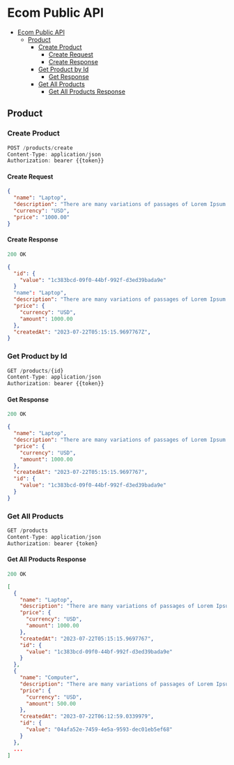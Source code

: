 # Ecom Public API

- [Ecom Public API](#ecom-public-api)
  - [Product](#product)
    - [Create Product](#create-product)
      - [Create Request](#create-request)
      - [Create Response](#create-response)
    - [Get Product by Id](#get-product-by-id)
      - [Get Response](#get-response)
    - [Get All Products](#get-all-products)
      - [Get All Products Response](#get-all-products-response)

## Product

### Create Product

```js
POST /products/create
Content-Type: application/json
Authorization: bearer {{token}}

```

#### Create Request

```json
{
  "name": "Laptop",
  "description": "There are many variations of passages of Lorem Ipsum available, but the majority have suffered alteration in some form, by injected humour, or randomised words which don't look even slightly believable.",
  "currency": "USD",
  "price": "1000.00"
}
```

#### Create Response

```js
200 OK
```

```json
{
  "id": {
    "value": "1c383bcd-09f0-44bf-992f-d3ed39bada9e"
  }
  "name": "Laptop",
  "description": "There are many variations of passages of Lorem Ipsum available, but the majority have suffered alteration in some form, by injected humour, or randomised words which don't look even slightly believable.",
  "price": {
    "currency": "USD",
    "amount": 1000.00
  },
  "createdAt": "2023-07-22T05:15:15.9697767Z",
}
```

### Get Product by Id

```js
GET /products/{id}
Content-Type: application/json
Authorization: bearer {{token}}

```

#### Get Response

```js
200 OK
```

```json
{
  "name": "Laptop",
  "description": "There are many variations of passages of Lorem Ipsum available, but the majority have suffered alteration in some form, by injected humour, or randomised words which don't look even slightly believable.",
  "price": {
    "currency": "USD",
    "amount": 1000.00
  },
  "createdAt": "2023-07-22T05:15:15.9697767",
  "id": {
    "value": "1c383bcd-09f0-44bf-992f-d3ed39bada9e"
  }
}
```

### Get All Products

```js
GET /products
Content-Type: application/json
Authorization: bearer {token}
```

#### Get All Products Response

```js
200 OK
```

```json
[
  {
    "name": "Laptop",
    "description": "There are many variations of passages of Lorem Ipsum available, but the majority have suffered alteration in some form, by injected humour, or randomised words which don't look even slightly believable.",
    "price": {
      "currency": "USD",
      "amount": 1000.00
    },
    "createdAt": "2023-07-22T05:15:15.9697767",
    "id": {
      "value": "1c383bcd-09f0-44bf-992f-d3ed39bada9e"
    }
  },
  {
    "name": "Computer",
    "description": "There are many variations of passages of Lorem Ipsum available, but the majority have suffered alteration in some form, by injected humour, or randomised words which don't look even slightly believable.",
    "price": {
      "currency": "USD",
      "amount": 500.00
    },
    "createdAt": "2023-07-22T06:12:59.0339979",
    "id": {
      "value": "04afa52e-7459-4e5a-9593-dec01eb5ef68"
    }
  },
  ...
]
```
